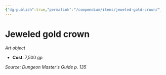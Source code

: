 ```yaml
---
{"dg-publish":true,"permalink":"/compendium/items/jeweled-gold-crown/","tags":["compendium/src/5e/dmg","item/wealth/art-object"]}
---
```


# Jeweled gold crown
*Art object*  

- **Cost**: 7,500 gp

*Source: Dungeon Master's Guide p. 135*
